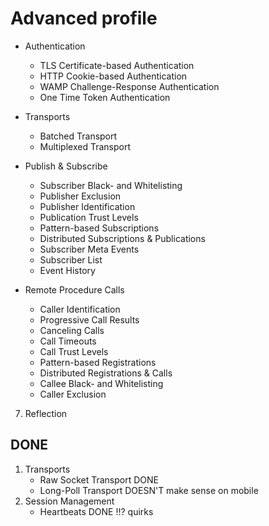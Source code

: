 # Advanced profile
 
- Authentication
    * TLS Certificate-based Authentication
    * HTTP Cookie-based Authentication
    * WAMP Challenge-Response Authentication
    * One Time Token Authentication

- Transports
   * Batched Transport
   * Multiplexed Transport

- Publish & Subscribe
    * Subscriber Black- and Whitelisting
    * Publisher Exclusion
    * Publisher Identification
    * Publication Trust Levels
    * Pattern-based Subscriptions
    * Distributed Subscriptions & Publications
    * Subscriber Meta Events
    * Subscriber List
    * Event History
    
- Remote Procedure Calls
    * Caller Identification
    * Progressive Call Results
    * Canceling Calls
    * Call Timeouts
    * Call Trust Levels
    * Pattern-based Registrations
    * Distributed Registrations & Calls
    * Callee Black- and Whitelisting
    * Caller Exclusion

7. Reflection


## DONE
1. Transports
   - Raw Socket Transport DONE
   - Long-Poll Transport DOESN'T make sense on mobile
3. Session Management
    - Heartbeats DONE !!? quirks